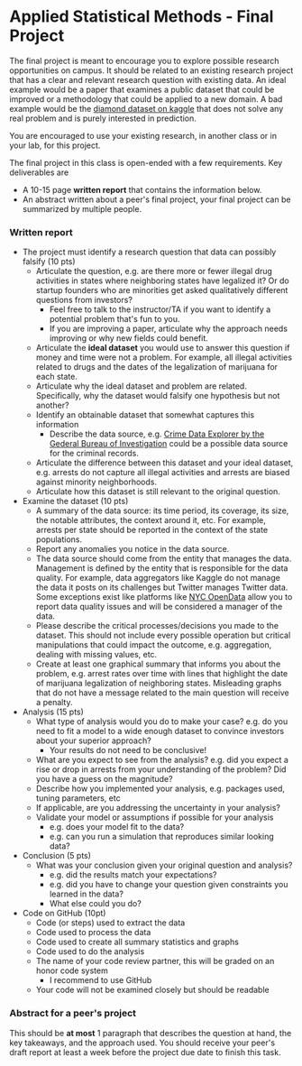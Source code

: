 # Applied Statistical Methods - Final Project

The final project is meant to encourage you to explore possible research opportunities on campus. 
It should be related to an existing research project that has a clear and relevant research question
with existing data. An ideal example would be a paper that examines a public dataset that could be
improved or a methodology that could be applied to a new domain.
A bad example would be the [diamond dataset on kaggle](https://www.kaggle.com/code/karnikakapoor/diamond-price-prediction)
 that does not solve any real problem and is purely interested in prediction.

You are encouraged to use your existing research, in another class or in your lab, for this project.

The final project in this class is open-ended with a few requirements. Key deliverables are
- A 10-15 page **written report** that contains the information below.
- An abstract written about a peer's final project, your final project can be summarized by multiple people.

### Written report
- The project must identify a research question that data can possibly falsify (10 pts)
  - Articulate the question, e.g. are there more or fewer illegal drug activities in states where neighboring states have legalized it? Or do startup founders who are minorities get asked qualitatively different questions from investors?
    - Feel free to talk to the instructor/TA if you want to identify a potential problem that's fun to you.
    - If you are improving a paper, articulate why the approach needs improving or why new fields could benefit.
  - Articulate the **ideal dataset** you would use to answer this question if money and time were not a problem. For example, all illegal activities related to drugs and the dates of the legalization of marijuana for each state.
  - Articulate why the ideal dataset and problem are related. Specifically, why the dataset would falsify one hypothesis but not another?
  - Identify an obtainable dataset that somewhat captures this information
    - Describe the data source, e.g. [Crime Data Explorer by the Gederal Bureau of Investigation](https://crime-data-explorer.fr.cloud.gov/) could be a possible data source for the criminal records.
  - Articulate the difference between this dataset and your ideal dataset, e.g. arrests do not capture all illegal activities and arrests are biased against minority neighborhoods.
  - Articulate how this dataset is still relevant to the original question.
- Examine the dataset (10 pts)
  - A summary of the data source: its time period, its coverage, its size, the notable attributes, the context around it, etc. For example, arrests per state should be reported in the context of the state populations.
  - Report any anomalies you notice in the data source.
  - The data source should come from the entity that manages the data. Management is defined by the entity that is responsible for the data quality. For example, data aggregators like Kaggle do not manage the data it posts on its challenges but Twitter manages Twitter data. Some exceptions exist like platforms like [NYC OpenData](https://opendata.cityofnewyork.us/data/) allow you to report data quality issues and will be considered a manager of the data.
  - Please describe the critical processes/decisions you made to the dataset. This should not include every possible operation but critical manipulations that could impact the outcome, e.g. aggregation, dealing with missing values, etc.
  - Create at least one graphical summary that informs you about the problem, e.g. arrest rates over time with lines that highlight the date of marijuana legalization of neighboring states. Misleading graphs that do not have a message related to the main question will receive a penalty.
- Analysis (15 pts)
  - What type of analysis would you do to make your case? e.g. do you need to fit a model to a wide enough dataset to convince investors about your superior approach?
    - Your results do not need to be conclusive!
  - What are you expect to see from the analysis? e.g. did you expect a rise or drop in arrests from your understanding of the problem? Did you have a guess on the magnitude?
  - Describe how you implemented your analysis, e.g. packages used, tuning parameters, etc
  - If applicable, are you addressing the uncertainty in your analysis?
  - Validate your model or assumptions if possible for your analysis
    - e.g. does your model fit to the data?
    - e.g. can you run a simulation that reproduces similar looking data?
- Conclusion (5 pts)
  - What was your conclusion given your original question and analysis?
    - e.g. did the results match your expectations?
    - e.g. did you have to change your question given constraints you learned in the data?
    - What else could you do?
- Code on GitHub (10pt)
  - Code (or steps) used to extract the data
  - Code used to process the data
  - Code used to create all summary statistics and graphs
  - Code used to do the analysis
  - The name of your code review partner, this will be graded on an honor code system
    - I recommend to use GitHub
  - Your code will not be examined closely but should be readable


### Abstract for a peer's project
This should be **at most** 1 paragraph that describes the question at hand, the key takeaways, and
the approach used. You should receive your peer's draft report at least a week before the
project due date to finish this task.
